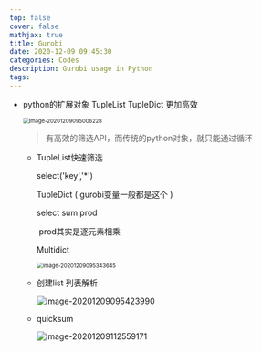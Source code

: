 ```yaml
---
top: false
cover: false
mathjax: true
title: Gurobi
date: 2020-12-09 09:45:30
categories: Codes
description: Gurobi usage in Python
tags:
---
```




* python的扩展对象 TupleList TupleDict  更加高效

  <img src="https://gitee.com/HesyH/Image-Hosting/raw/master/image4typora/202012/09/095006-189335.png" alt="image-20201209095006228" style="zoom:67%;" />

  	> 有高效的筛选API，而传统的python对象，就只能通过循环

  * TupleList快速筛选

    select('key','*')

    TupleDict ( gurobi变量一般都是这个 )

    select sum prod 

    ​	prod其实是逐元素相乘

    

    Multidict

    <img src="https://gitee.com/HesyH/Image-Hosting/raw/master/image4typora/202012/09/095353-622995.png" alt="image-20201209095343645" style="zoom:67%;" />

  * 创建list  列表解析

    ![image-20201209095423990](https://gitee.com/HesyH/Image-Hosting/raw/master/image4typora/202012/09/112600-482003.png)

  * quicksum

    ![image-20201209112559171](C:\Users\hesy\AppData\Roaming\Typora\typora-user-images\image-20201209112559171.png)